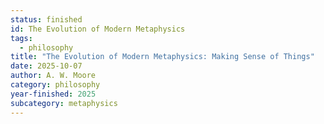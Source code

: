 ```yaml
---
status: finished
id: The Evolution of Modern Metaphysics
tags:
  - philosophy
title: "The Evolution of Modern Metaphysics: Making Sense of Things"
date: 2025-10-07
author: A. W. Moore
category: philosophy
year-finished: 2025
subcategory: metaphysics
---
```

